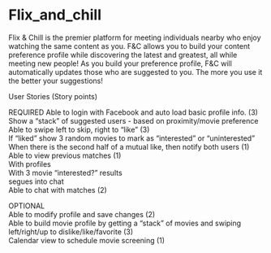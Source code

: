 # Flix_and_chill

Flix & Chill is the premier platform for meeting individuals nearby who enjoy watching the same content as you. F&C allows you to build your content preference profile while discovering the latest and greatest, all while meeting new people! As you build your preference profile, F&C will automatically updates those who are suggested to you. The more you use it the better your suggestions!

User Stories (Story points)

REQUIRED
Able to login with Facebook and auto load basic profile info. (3)  
Show a “stack” of suggested users - based on proximity/movie preference  
	Able to swipe left to skip, right to “like” (3)  
	If “liked” show 3 random movies to mark as “interested” or “uninterested”  
When there is the second half of a mutual like, then notify both users (1)  
Able to view previous matches (1)  
	With profiles  
	With 3 movie “interested?” results  
	segues into chat  
Able to chat with matches (2)  
  
OPTIONAL  
Able to modify profile and save changes (2)  
Able to build movie profile by getting a “stack” of movies and swiping left/right/up to dislike/like/favorite (3)  
Calendar view to schedule movie screening (1)  

